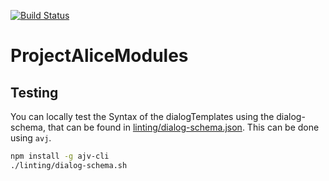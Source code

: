 [![Build Status](https://travis-ci.org/project-alice-powered-by-snips/ProjectAliceModules.svg?branch=master)](https://travis-ci.org/project-alice-powered-by-snips/ProjectAliceModules)

# ProjectAliceModules

## Testing
You can locally test the Syntax of the dialogTemplates using the dialog-schema, that can be found in [linting/dialog-schema.json](https://github.com/project-alice-powered-by-snips/ProjectAliceModules/blob/master/linting/dialog-schema.json). This can be done using ```avj```.
```bash
npm install -g ajv-cli
./linting/dialog-schema.sh 
```
